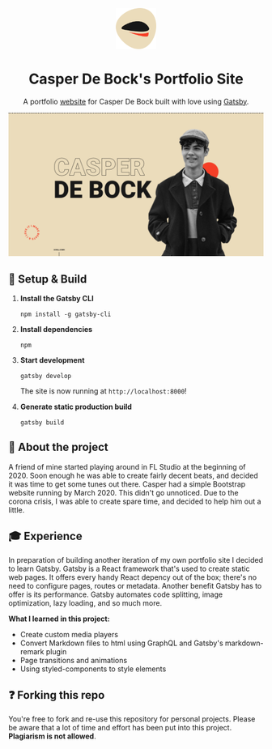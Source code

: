<p align="center">
  <a href="https://gillesdp.github.io/CasperDeBock/">
    <img alt="Casper De Bock" src="https://github.com/GillesDP/CasperDeBock/blob/master/src/images/logo.png" width="80" />
  </a>
</p>
<h1 align="center">
  Casper De Bock's Portfolio Site
</h1>
<p align="center">
A portfolio <a href="https://gillesdp.github.io/CasperDeBock/">website</a> for Casper De Bock built with love using <a href="https://www.gatsbyjs.org/">Gatsby</a>.
</p>

![Preview](https://github.com/GillesDP/CasperDeBock/blob/master/src/images/preview.png)

## 🔌 Setup & Build
1.  **Install the Gatsby CLI**
    ```shell
    npm install -g gatsby-cli
    ```

1.  **Install dependencies**
    ```shell
    npm
    ```

1.  **Start development**
    ```shell
    gatsby develop
    ```
    The site is now running at `http://localhost:8000`!

1.  **Generate static production build**
    ```shell
    gatsby build
    ```

## 👀 About the project
A friend of mine started playing around in FL Studio at the beginning of 2020. Soon enough he was able to create fairly decent beats, and decided it was time to get some tunes out there. Casper had a simple Bootstrap website running by March 2020. This didn't go unnoticed. Due to the corona crisis, I was able to create spare time, and decided to help him out a little.

## 🎓 Experience
In preparation of building another iteration of my own portfolio site I decided to learn Gatsby. Gatsby is a React framework that's used to create static web pages. It offers every handy React depency out of the box; there's no need to configure pages, routes or metadata. Another benefit Gatsby has to offer is its performance. Gatsby automates code splitting, image optimization, lazy loading, and so much more.

**What I learned in this project:**
* Create custom media players
* Convert Markdown files to html using GraphQL and Gatsby's markdown-remark plugin
* Page transitions and animations
* Using styled-components to style elements

## ❓ Forking this repo
You're free to fork and re-use this repository for personal projects. Please be aware that a lot of time and effort has been put into this project. **Plagiarism is not allowed**.
